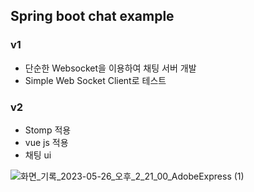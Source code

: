 ## Spring boot chat example

### v1
- 단순한 Websocket을 이용하여 채팅 서버 개발
- Simple Web Socket Client로 테스트

### v2
- Stomp 적용
- vue js 적용
- 채팅 ui

![화면_기록_2023-05-26_오후_2_21_00_AdobeExpress (1)](https://github.com/Eui9179/spring-boot-chat-example/assets/83222282/c3477233-4063-492d-8e3b-5755cdb7c68a)
